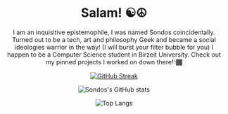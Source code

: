 <h1 align=center>Salam! ☯️☮️ </h1>
<p align=center>I am an inquisitive epistemophile, I was named Sondos coincidentally. 
 Turned out to be a tech, art and philosophy Geek and became a social ideologies warrior in the way! (I will burst your filter bubble for you)
  I happen to be a Computer Science student in Birzeit University. Check out my pinned projects I worked on down there!👇🏾
</p>
<div align=center> 
 
 [![GitHub Streak](https://streak-stats.demolab.com/?user=sondosaabed&theme=vision-friendly-dark)](https://git.io/streak-stats)

 ![Sondos's GitHub stats](https://github-readme-stats.vercel.app/api?username=sondosaabed&show_icons=true&theme=vision-friendly-dark)

 ![Top Langs](https://github-readme-stats.vercel.app/api/top-langs/?username=sondosaabed&layout=compact&theme=vision-friendly-dark)

</div> 
